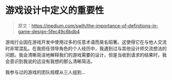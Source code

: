 # 游戏设计中定义的重要性

> 原文：<https://medium.com/swlh/the-importance-of-definitions-in-game-design-5fec49c6bdb4>

游戏行业因在游戏开发中使用过多的任意术语而臭名昭著。这使得它在与他人交流时非常混乱。在我担任领导角色的个人经历中，我遇到过与其他设计师交流想法的问题。我会清晰简洁地解释我们的游戏需要的设计，但是当收到请求的结果时，我会意识到我说的远没有我想的那么清晰简洁。

我参与过的游戏的团队规模从三人组到…